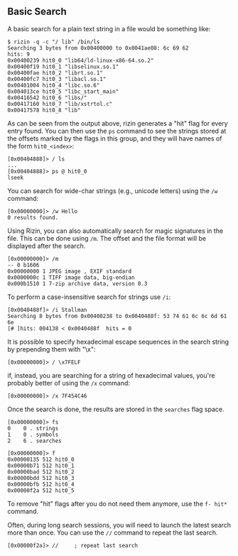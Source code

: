 ## Basic Search 

A basic search for a plain text string in a file would be something like:

    $ rizin -q -c "/ lib" /bin/ls
    Searching 3 bytes from 0x00400000 to 0x0041ae08: 6c 69 62 
    hits: 9
    0x00400239 hit0_0 "lib64/ld-linux-x86-64.so.2"
    0x00400f19 hit0_1 "libselinux.so.1"
    0x00400fae hit0_2 "librt.so.1"
    0x00400fc7 hit0_3 "libacl.so.1"
    0x00401004 hit0_4 "libc.so.6"
    0x004013ce hit0_5 "libc_start_main"
    0x00416542 hit0_6 "libs/"
    0x00417160 hit0_7 "lib/xstrtol.c"
    0x00417578 hit0_8 "lib"

As can be seen from the output above, rizin generates a "hit" flag for every entry found. You can then use the `ps` command to see the strings stored at the offsets marked by the flags in this group, and they will have names of the form `hit0_<index>`:

    [0x00404888]> / ls
    ...
    [0x00404888]> ps @ hit0_0
    lseek

You can search for wide-char strings (e.g., unicode letters) using the `/w` command:

    [0x00000000]> /w Hello
    0 results found.

Using Rizin, you can also automatically search for magic signatures in the file. This can be done using `/m`. The offset and the file format will be displayed after the search.

    [0x00000000]> /m
	-- 0 b1606
	0x00000000 1 JPEG image , EXIF standard
	0x0000000c 1 TIFF image data, big-endian
	0x000b1510 1 7-zip archive data, version 0.3

To perform a case-insensitive search for strings use `/i`:

    [0x0040488f]> /i Stallman
    Searching 8 bytes from 0x00400238 to 0x0040488f: 53 74 61 6c 6c 6d 61 6e
    [# ]hits: 004138 < 0x0040488f  hits = 0

It is possible to specify hexadecimal escape sequences in the search string by prepending them with "\x":

    [0x00000000]> / \x7FELF

if, instead, you are searching for a string of hexadecimal values, you're probably better of using the `/x` command:

    [0x00000000]> /x 7F454C46

Once the search is done, the results are stored in the `searches` flag space.

    [0x00000000]> fs
    0    0 . strings
    1    0 . symbols
    2    6 . searches

    [0x00000000]> f
    0x00000135 512 hit0_0
    0x00000b71 512 hit0_1
    0x00000bad 512 hit0_2
    0x00000bdd 512 hit0_3
    0x00000bfb 512 hit0_4
    0x00000f2a 512 hit0_5

To remove "hit" flags after you do not need them anymore, use the `f- hit*` command.

Often, during long search sessions, you will need to launch the latest search more than once. You can use the `//` command to repeat the last search.

    [0x00000f2a]> //     ; repeat last search
